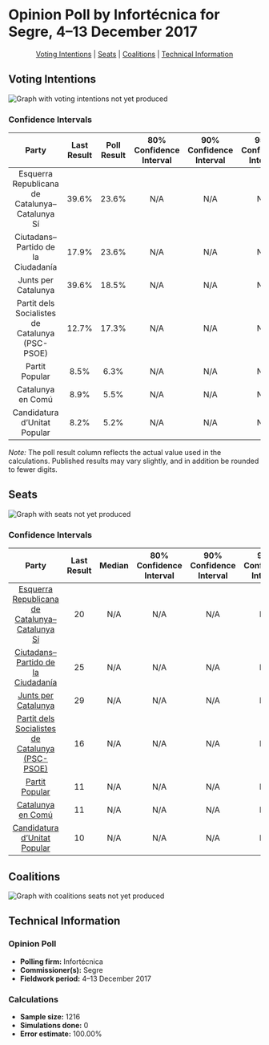 # Opinion Poll by Infortécnica for Segre, 4–13 December 2017

<p align="center"><a href="#voting-intentions">Voting Intentions</a> | <a href="#seats">Seats</a> | <a href="#coalitions">Coalitions</a> | <a href="#technical-information">Technical Information</a></p>

## Voting Intentions

![Graph with voting intentions not yet produced](2017-12-13-Infortécnica.png "Voting Intentions")

### Confidence Intervals

| Party | Last Result | Poll Result | 80% Confidence Interval | 90% Confidence Interval | 95% Confidence Interval | 99% Confidence Interval |
|:-----:|:-----------:|:-----------:|:-----------------------:|:-----------------------:|:-----------------------:|:-----------------------:|
| Esquerra Republicana de Catalunya–Catalunya Sí | 39.6% | 23.6% | N/A |N/A |N/A |N/A |
| Ciutadans–Partido de la Ciudadanía | 17.9% | 23.6% | N/A |N/A |N/A |N/A |
| Junts per Catalunya | 39.6% | 18.5% | N/A |N/A |N/A |N/A |
| Partit dels Socialistes de Catalunya (PSC-PSOE) | 12.7% | 17.3% | N/A |N/A |N/A |N/A |
| Partit Popular | 8.5% | 6.3% | N/A |N/A |N/A |N/A |
| Catalunya en Comú | 8.9% | 5.5% | N/A |N/A |N/A |N/A |
| Candidatura d’Unitat Popular | 8.2% | 5.2% | N/A |N/A |N/A |N/A |

*Note:* The poll result column reflects the actual value used in the calculations. Published results may vary slightly, and in addition be rounded to fewer digits.

## Seats

![Graph with seats not yet produced](2017-12-13-Infortécnica-seats.png "Seats")

### Confidence Intervals

| Party | Last Result | Median | 80% Confidence Interval | 90% Confidence Interval | 95% Confidence Interval | 99% Confidence Interval |
|:-----:|:-----------:|:------:|:-----------------------:|:-----------------------:|:-----------------------:|:-----------------------:|
| <a href="#esquerra-republicana-de-catalunya–catalunya-sí">Esquerra Republicana de Catalunya–Catalunya Sí</a> | 20 | N/A | N/A |N/A |N/A |N/A |
| <a href="#ciutadans–partido-de-la-ciudadanía">Ciutadans–Partido de la Ciudadanía</a> | 25 | N/A | N/A |N/A |N/A |N/A |
| <a href="#junts-per-catalunya">Junts per Catalunya</a> | 29 | N/A | N/A |N/A |N/A |N/A |
| <a href="#partit-dels-socialistes-de-catalunya-(psc-psoe)">Partit dels Socialistes de Catalunya (PSC-PSOE)</a> | 16 | N/A | N/A |N/A |N/A |N/A |
| <a href="#partit-popular">Partit Popular</a> | 11 | N/A | N/A |N/A |N/A |N/A |
| <a href="#catalunya-en-comú">Catalunya en Comú</a> | 11 | N/A | N/A |N/A |N/A |N/A |
| <a href="#candidatura-d’unitat-popular">Candidatura d’Unitat Popular</a> | 10 | N/A | N/A |N/A |N/A |N/A |


## Coalitions

![Graph with coalitions seats not yet produced](2017-12-13-Infortécnica-coalitions-seats.png "Coalitions Seats")


## Technical Information

### Opinion Poll

+ **Polling firm:** Infortécnica
+ **Commissioner(s):** Segre
+ **Fieldwork period:** 4–13 December 2017

### Calculations

+ **Sample size:** 1216
+ **Simulations done:** 0
+ **Error estimate:** 100.00%

